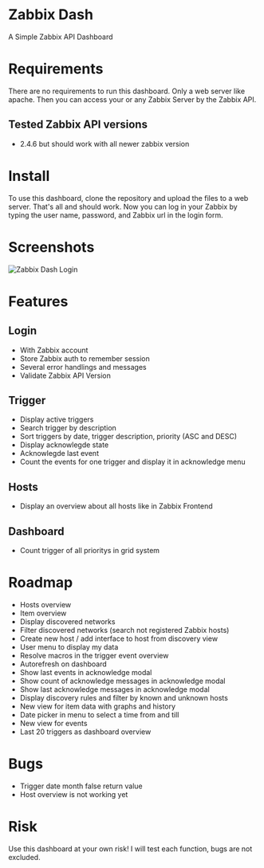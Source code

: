 # Zabbix Dash
A Simple Zabbix API Dashboard

# Requirements
There are no requirements to run this dashboard. Only a web server like apache. Then you can access your or any Zabbix Server by the Zabbix API.

## Tested Zabbix API versions
- 2.4.6
but should work with all newer zabbix version

# Install
To use this dashboard, clone the repository and upload the files to a web server. That's all and should work. Now you can log in your Zabbix by typing the user name, password, and Zabbix url in the login form.

# Screenshots
![Zabbix Dash Login](https://raw.githubusercontent.com/PetzJohannes/zabbix-dash/master/images/zabbix-dash-login.png)

# Features
## Login
- With Zabbix account
- Store Zabbix auth to remember session
- Several error handlings and messages
- Validate Zabbix API Version

## Trigger
- Display active triggers
- Search trigger by description
- Sort triggers by date, trigger description, priority (ASC and DESC)
- Display acknowlegde state
- Acknowlegde last event
- Count the events for one trigger and display it in acknowledge menu

## Hosts
- Display an overview about all hosts like in Zabbix Frontend

## Dashboard
- Count trigger of all prioritys in grid system

# Roadmap
- Hosts overview
- Item overview
- Display discovered networks
- Filter discovered networks (search not registered Zabbix hosts)
- Create new host / add interface to host from discovery view
- User menu to display my data
- Resolve macros in the trigger event overview
- Autorefresh on dashboard
- Show last events in acknowledge modal
- Show count of acknowledge messages in acknowledge modal
- Show last acknowledge messages in acknowledge modal
- Display discovery rules and filter by known and unknown hosts
- New view for item data with graphs and history
- Date picker in menu to select a time from and till
- New view for events
- Last 20 triggers as dashboard overview

# Bugs
- Trigger date month false return value
- Host overview is not working yet

# Risk
Use this dashboard at your own risk! I will test each function, bugs are not excluded.
